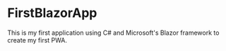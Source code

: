 # FirstBlazorApp
This is my first application using C# and Microsoft's Blazor framework to create my first PWA.
